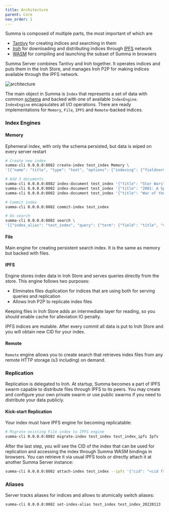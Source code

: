 ```yaml
---
title: Architecture
parent: Core
nav_order: 1
---
```


Summa is composed of multiple parts, the most important of which are
- [Tantivy](https://github.com/quickwit-oss/tantivy) for creating indices and searching in them
- [Iroh](https://github.com/n0-computer/iroh) for downloading and distributing indices through [IPFS](https://ipfs.tech) network
- [WASM](/summa/core/wasm) for compiling and launching the subset of Summa in browsers 

Summa Server combines Tantivy and Iroh together. It operates indices and puts them in the Iroh Store, and manages Iroh
P2P for making indices available through the IPFS network.

![architecture](/summa/assets/arch.drawio.png)

The main object in Summa is `Index` that represents a set of data with common [schema](/summa/core/schema) and backed with one of available `IndexEngine`.
`IndexEngine` encapsulates all I/O operations. There are ready implementations for `Memory`, `File`, `IPFS` and `Remote`-backed indices.

### Index Engines

#### Memory

Ephemeral index, with only the schema persisted, but data is wiped on every server restart

```bash 
# Create new index
summa-cli 0.0.0.0:8082 create-index test_index Memory \
'[{"name": "title", "type": "text", "options": {"indexing": {"fieldnorms": True, "record": "position", "tokenizer": "default"}, "stored": True}}]'

# Add 3 documents
summa-cli 0.0.0.0:8082 index-document test_index '{"title": "Star Wars"}'
summa-cli 0.0.0.0:8082 index-document test_index '{"title": "2001: A Space Odyssey"}'
summa-cli 0.0.0.0:8082 index-document test_index '{"title": "War of the Worlds"}'

# Commit index
summa-cli 0.0.0.0:8082 commit-index test_index

# Do search
summa-cli 0.0.0.0:8082 search \
'[{"index_alias": "test_index", "query": {"term": {"field": "title", "value": "war"}}, "collectors": [{"top_docs": {"limit": 10}}, {"count": {}}]}]'
```

#### File

Main engine for creating persistent search index. It is the same as memory but backed with files.

#### IPFS

Engine stores index data in Iroh Store and serves queries directly from the store. 
This engine follows two purposes:
- Eliminates files duplication for indices that are using both for serving queries and replication
- Allows Iroh P2P to replicate index files

Keeping files in Iroh Store adds an intermediate layer for reading, so you should enable cache for alleviation IO penalty.

IPFS indices are mutable. After every commit all data is put to Iroh Store and you will obtain new CID for your index.

#### Remote

`Remote` engine allows you to create search that retrieves index files from any remote HTTP storage (s3 including) on demand.

### Replication

Replication is delegated to Iroh. At startup, Summa becomes a part of IPFS swarm capable to distribute files through IPFS to its peers.
You may create and configure your own private swarm or use public swarms if you need to distribute your data publicly.

#### Kick-start Replication
Your index must have IPFS engine for becoming replicatable:

```bash 
# Migrate existing File index to IPFS engine
summa-cli 0.0.0.0:8082 migrate-index test_index test_index_ipfs Ipfs
```

After the last step, you will see the CID of the index that can be used for replication and accessing the index through Summa WASM bindings in browsers.
You can retrieve it via usual IPFS tools or directly attach it at another Summa Server instance:

```bash 
summa-cli 0.0.0.0:8082 attach-index test_index --ipfs '{"cid": "<cid from the previous step>" }'
```

### Aliases
Server tracks aliases for indices and allows to atomically switch aliases:

```bash
summa-cli 0.0.0.0:8082 set-index-alias test_index test_index_20220113
```

